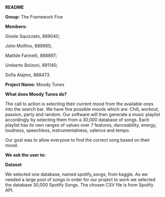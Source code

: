 ﻿**README** 

**Group:** The Framework Five 

**Members:** 

Gioele Squizzato, 889040; 

John Molfino, 889965; 

Matilde Farinelli, 888897; 

Umberto Bolzoni, 891140; 

Sofia Alajmo, 888473.


**Project Name:** Moody Tunes 

**What does Moody Tunes do?** 

The call to action is selecting their current mood from the available ones into the search bar. We have five possible moods which are: Chill, workout, passion, party and random. Our software will then generate a music playlist accordingly by selecting them from a 30,000 database of songs. Each playlist has its own ranges of values over 7 features, danceability, energy, loudness, speechless, instrumentalness, valence and tempo.

Our goal was to allow everyone to find the correct song based on their mood. 


**We ask the user to:** 


**Dataset**

We selected one database, named spotify\_songs, from kaggle. As we needed a large pool of songs in order for our project to work we selected the database 30,000 Spotify Songs. The chosen CSV file is from Spotify API.



